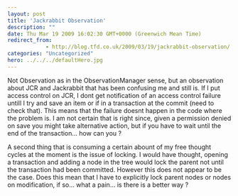 ```yaml
---
layout: post
title: 'Jackrabbit Observation'
description: ""
date: Thu Mar 19 2009 16:02:30 GMT+0000 (Greenwich Mean Time)
redirect_from: 
            - http://blog.tfd.co.uk/2009/03/19/jackrabbit-observation/
categories: "Uncategorized"
hero: ../../../defaultHero.jpg
---
```

Not Observation as in the ObservationManager sense, but an observation about JCR and Jackrabbit that has been confusing me and still is. If I put access control on JCR, I dont get notification of an access control failure untill I try and save an item or if in a transaction at the commit (need to check that). This means that the failure doesnt happen in the code where the problem is. I am not certain that is right since, given a permission denied on save you might take alternative action, but if you have to wait until the end of the transaction... how can you ?

A second thing that is consuming a certain abount of my free thought cycles at the moment is the issue of locking. I would have thought, opening a transaction and adding a node in the tree would lock the parent not until the transaction had been committed. However this does not appear to be the case. Does this mean that I have to explicitly lock parent nodes or nodes on modification, if so... what a pain... is there is a better way ?
